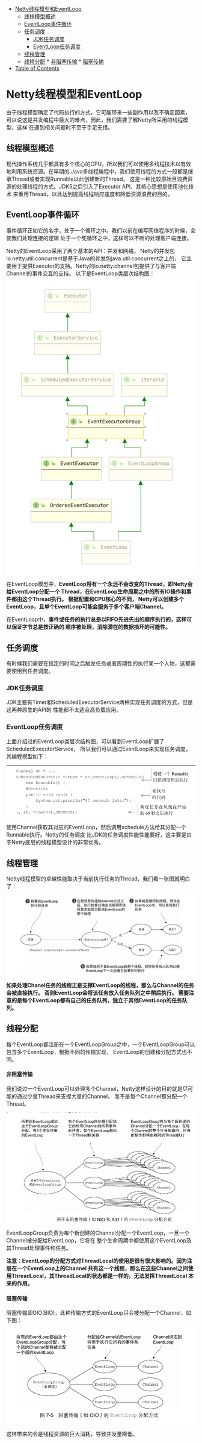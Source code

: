<!-- TOC -->

   * [Netty线程模型和EventLoop](#netty线程模型和eventloop)
      * [线程模型概述](#线程模型概述)
      * [EventLoop事件循环](#eventloop事件循环)
      * [任务调度](#任务调度)
         * [JDK任务调度](#jdk任务调度)
         * [EventLoop任务调度](#eventloop任务调度)
      * [线程管理](#线程管理)
      * [线程分配](#线程分配)
            * [非阻塞传输](#非阻塞传输)
            * [阻塞传输](#阻塞传输)
   * [Table of Contents](#table-of-contents)

<!--/ TOC -->

# Netty线程模型和EventLoop
由于线程模型确定了代码执行的方式，它可能带来一些副作用以及不确定因素，
可以说这是并发编程中最大的难点，因此，我们需要了解Netty所采用的线程模型，这样
在遇到相关问题时不至于手足无措。


## 线程模型概述
现代操作系统几乎都具有多个核心的CPU，所以我们可以使用多线程技术以有效地利用系统资源。在早期的
Java多线程编程中，我们使用线程的方式一般都是继承Thread或者实现Runnable以此创建新的Thread，
这是一种比较原始且浪费资源的处理线程的方式。JDK5之后引入了Executor API，其核心思想是使用池化技术
来重用Thread，以此达到提高线程响应速度和降低资源浪费的目的。


## EventLoop事件循环
事件循环正如它的名字，处于一个循环之中。我们以前在编写网络程序的时候，会使我们处理连接的逻辑
处于一个死循环之中，这样可以不断的处理客户端连接。

Netty的EventLoop采用了两个基本的API：并发和网络。
Netty的并发包io.netty.util.concurrent是基于Java的并发包java.util.concurrent之上的，
它主要用于提供Executor的支持。Netty的io.netty.channel包提供了与客户端Channel的事件交互的支持。
以下是EventLoop类层次结构图：

![EventLoop类层次结构图](../../img/netty/EventLoop类层次结构图.png)

在EventLoop模型中，**EventLoop将有一个永远不会改变的Thread，即Netty会给EventLoop分配一个
Thread，在EventLoop生命周期之中的所有IO操作和事件都由这个Thread执行。 根据配置和CPU核心的不同，
Netty可以创建多个EventLoop，且单个EventLoop可能会服务于多个客户端Channel。**

在EventLoop中，**事件或任务的执行总是以FIFO先进先出的顺序执行的，这样可以保证字节总是按正确的
顺序被处理，消除潜在的数据损坏的可能性。**


## 任务调度
有时候我们需要在指定的时间之后触发任务或者周期性的执行某一个人物，这都需要使用到任务调度。


### JDK任务调度
JDK主要有Timer和ScheduledExecutorService两种实现任务调度的方式，但是这两种原生的API的
性能都不太适合高负载应用。


### EventLoop任务调度
上面介绍过的EventLoop类层次结构图，可以看到EventLoop扩展了ScheduledExecutorService，
所以我们可以通过EventLoop来实现任务调度，其编程模型如下：

![EventLoop任务调度](../../img/netty/EventLoop任务调度.png)

使用Channel获取其对应的EventLoop，然后调用schedule方法给其分配一个Runnable执行。Netty的任务调度
比JDK的任务调度性能性能要好，这主要是由于Netty底层的线程模型设计的非常优秀。


## 线程管理
Netty线程模型的卓越性能取决于当前执行任务的Thread，我们看一张图就明白了：

![EventLoop执行逻辑](../../img/netty/EventLoop执行逻辑.png)

**如果处理Chanel任务的线程正是支撑EventLoop的线程，那么与Channel的任务会被直接执行。
否则EventLoop会将该任务放入任务队列之中稍后执行。
需要注意的是每个EventLoop都有自己的任务队列，独立于其他EventLoop的任务队列。**


## 线程分配
每个EventLoop都注册在一个EventLoopGroup之中，一个EventLoopGroup可以包含多个EventLoop，根据不同的传输实现，
EventLoop的创建和分配方式也不同。


#### 非阻塞传输
我们说过一个EventLoop可以处理多个Channel，Netty这样设计的目的就是尽可能的通过少量Thread来支撑大量的Channel，
而不是每个Channel都分配一个Thread。

![EventLoop非阻塞分配](../../img/netty/EventLoop非阻塞分配.png)

EventLoopGroup负责为每个新创建的Channel分配一个EventLoop，一旦一个Channel被分配给EventLoop，它将在
整个生命周期中都使用这个EventLoop及其Thread处理事件和任务。

**注意：EventLoop的分配方式对ThreadLocal的使用是很有很大影响的。因为注册在一个EventLoop上的Channel
共有这一个线程，那么在这些Channel之间使用ThreadLocal，其ThreadLocal的状态都是一样的，无法发挥ThreadLocal
本来的作用。**


#### 阻塞传输
阻塞传输即OIO(BIO)，此种传输方式的EventLoop只会被分配一个Channel，如下图：

![EventLoop阻塞分配](../../img/netty/EventLoop阻塞分配.png)

这样带来的会是线程资源的巨大消耗，导致并发量降低。